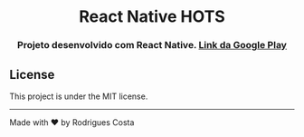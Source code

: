 <h1 align="center">
  React Native HOTS
</h1>

<h3 align="center">
  Projeto desenvolvido com React Native. <a href="https://play.google.com/store/apps/details?id=com.rodriguescosta.rcnhots" target="_blank" rel="noopener">
      Link da Google Play
    </a>
</h3>

## License
This project is under the MIT license.

---

Made with ♥ by Rodrigues Costa
